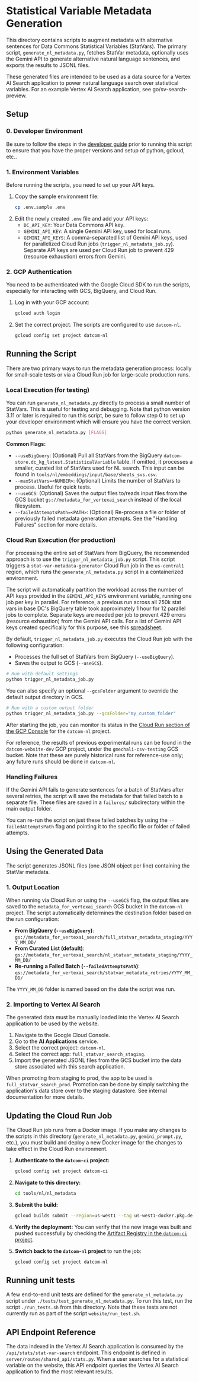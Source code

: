 # Statistical Variable Metadata Generation

This directory contains scripts to augment metadata with alternative sentences for Data Commons Statistical Variables (StatVars). The primary script, `generate_nl_metadata.py`, fetches StatVar metadata, optionally uses the Gemini API to generate alternative natural language sentences, and exports the results to JSONL files.

These generated files are intended to be used as a data source for a Vertex AI Search application to power natural language search over statistical variables. For an example Vertex AI Search application, see go/sv-search-preview. 

## Setup

### 0. Developer Environment

Be sure to follow the steps in the [developer guide](https://github.com/datacommonsorg/website/blob/master/docs/developer_guide.md) prior to running this script to ensure that you have the proper versions and setup of python, gcloud, etc.. 

### 1. Environment Variables

Before running the scripts, you need to set up your API keys.

1.  Copy the sample environment file:
    ```bash
    cp .env.sample .env
    ```
2.  Edit the newly created `.env` file and add your API keys:
    *   `DC_API_KEY`: Your Data Commons API key.
    *   `GEMINI_API_KEY`: A single Gemini API key, used for local runs.
    *   `GEMINI_API_KEYS`: A comma-separated list of Gemini API keys, used for parallelized Cloud Run jobs (`trigger_nl_metadata_job.py`). Separate API keys are used per Cloud Run job to prevent 429 (resource exhaustion) errors from Gemini. 

### 2. GCP Authentication

You need to be authenticated with the Google Cloud SDK to run the scripts, especially for interacting with GCS, BigQuery, and Cloud Run.

1.  Log in with your GCP account:
    ```bash
    gcloud auth login
    ```
2.  Set the correct project. The scripts are configured to use `datcom-nl`.
    ```bash
    gcloud config set project datcom-nl
    ```

## Running the Script

There are two primary ways to run the metadata generation process: locally for small-scale tests or via a Cloud Run job for large-scale production runs.

### Local Execution (for testing)

You can run `generate_nl_metadata.py` directly to process a small number of StatVars. This is useful for testing and debugging. Note that python version 3.11 or later is required to run this script, be sure to follow step 0 to set up your developer environment which will ensure you have the correct version.

```bash
python generate_nl_metadata.py [FLAGS]
```

**Common Flags:**

*   `--useBigQuery`: (Optional) Pull all StatVars from the BigQuery `datcom-store.dc_kg_latest.StatisticalVariable` table. If omitted, it processes a smaller, curated list of StatVars used for NL search. This input can be found in `tools/nl/embeddings/input/base/sheets_svs.csv`.
*   `--maxStatVars=<NUMBER>`: (Optional) Limits the number of StatVars to process. Useful for quick tests.
*   `--useGCS`: (Optional) Saves the output files to/reads input files from the GCS bucket `gs://metadata_for_vertexai_search` instead of the local filesystem.
*   `--failedAttemptsPath=<PATH>`: (Optional) Re-process a file or folder of previously failed metadata generation attempts. See the "Handling Failures" section for more details.

### Cloud Run Execution (for production)

For processing the entire set of StatVars from BigQuery, the recommended approach is to use the `trigger_nl_metadata_job.py` script. This script triggers a `stat-var-metadata-generator` Cloud Run job in the `us-central1` region, which runs the `generate_nl_metadata.py` script in a containerized environment.

The script will automatically partition the workload across the number of API keys provided in the `GEMINI_API_KEYS` environment variable, running one job per key in parallel. For reference, a previous run across all 250k stat vars in base DC's BigQuery table took approximately 1 hour for 12 parallel jobs to complete. Separate keys are needed per job to prevent 429 errors (resource exhaustion) from the Gemini API calls. For a list of Gemini API keys created specifically for this purpose, see this [spreadsheet](https://docs.google.com/spreadsheets/d/1DP3RwnwrU6VdDZFsK7FTcEZy--Cag1dQ4JUMWZZZ178/edit?usp=sharing&resourcekey=0-fBIYedZl45MT3gKRnG0Hdg). 

By default, `trigger_nl_metadata_job.py` executes the Cloud Run job with the following configuration:
*   Processes the full set of StatVars from BigQuery (`--useBigQuery`).
*   Saves the output to GCS (`--useGCS`).

```bash
# Run with default settings
python trigger_nl_metadata_job.py
```

You can also specify an optional `--gcsFolder` argument to override the default output directory in GCS.

```bash
# Run with a custom output folder
python trigger_nl_metadata_job.py --gcsFolder="my_custom_folder"
```

After starting the job, you can monitor its status in the [Cloud Run section of the GCP Console](https://console.cloud.google.com/run) for the `datcom-nl` project.

For reference, the results of previous experimental runs can be found in the `datcom-website-dev` GCP project, under the `gmechali-csv-testing` GCS bucket. Note that these are purely  historical runs for reference-use only; any future runs should be done in `datcom-nl`.

### Handling Failures

If the Gemini API fails to generate sentences for a batch of StatVars after several retries, the script will save the metadata for that failed batch to a separate file. These files are saved in a `failures/` subdirectory within the main output folder.

You can re-run the script on just these failed batches by using the `--failedAttemptsPath` flag and pointing it to the specific file or folder of failed attempts.

## Using the Generated Data

The script generates JSONL files (one JSON object per line) containing the StatVar metadata.

### 1. Output Location

When running via Cloud Run or using the `--useGCS` flag, the output files are saved to the `metadata_for_vertexai_search` GCS bucket in the `datcom-nl` project. The script automatically determines the destination folder based on the run configuration:

*   **From BigQuery (`--useBigQuery`)**: `gs://metadata_for_vertexai_search/full_statvar_metadata_staging/YYYY_MM_DD/`
*   **From Curated List (default)**: `gs://metadata_for_vertexai_search/nl_statvar_metadata_staging/YYYY_MM_DD/`
*   **Re-running a Failed Batch (`--failedAttemptsPath`)**: `gs://metadata_for_vertexai_search/statvar_metadata_retries/YYYY_MM_DD/`

The `YYYY_MM_DD` folder is named based on the date the script was run.

### 2. Importing to Vertex AI Search

The generated data must be manually loaded into the Vertex AI Search application to be used by the website.

1.  Navigate to the Google Cloud Console.
2.  Go to the **AI Applications** service.
3.  Select the correct project: `datcom-nl`.
4.  Select the correct app: `full_statvar_search_staging`.
5.  Import the generated JSONL files from the GCS bucket into the data store associated with this search application.

When promoting from staging to prod, the app to be used is `full_statvar_search_prod`. Promotion can be done by simply switching the application's data store over to the staging datastore. See internal documentation for more details.

## Updating the Cloud Run Job

The Cloud Run job runs from a Docker image. If you make any changes to the scripts in this directory (`generate_nl_metadata.py`, `gemini_prompt.py`, etc.), you must build and deploy a new Docker image for the changes to take effect in the Cloud Run environment.

1.  **Authenticate to the `datcom-ci` project:**
    ```bash
    gcloud config set project datcom-ci
    ```
2.  **Navigate to this directory:**
    ```bash
    cd tools/nl/nl_metadata
    ```
3.  **Submit the build:**
    ```bash
    gcloud builds submit --region=us-west1 --tag us-west1-docker.pkg.dev/datcom-ci/cloud-run-source-deploy/nl-metadata-image:latest
    ```
4.  **Verify the deployment:**
    You can verify that the new image was built and pushed successfully by checking the [Artifact Registry in the `datcom-ci` project](https://console.cloud.google.com/artifacts/docker/datcom-ci/us-west1/cloud-run-source-deploy).

5.  **Switch back to the `datcom-nl` project** to run the job:
    ```bash
    gcloud config set project datcom-nl
    ```

## Running unit tests

A few end-to-end unit tests are defined for the `generate_nl_metadata.py` script under `./tests/test_generate_nl_metadata.py`. To run this test, run the script `./run_tests.sh` from this directory. Note that these tests are not currently run as part of the script `website/run_test.sh`.

## API Endpoint Reference

The data indexed in the Vertex AI Search application is consumed by the `/api/stats/stat-var-search` endpoint. This endpoint is defined in `server/routes/shared_api/stats.py`. When a user searches for a statistical variable on the website, this API endpoint queries the Vertex AI Search application to find the most relevant results.